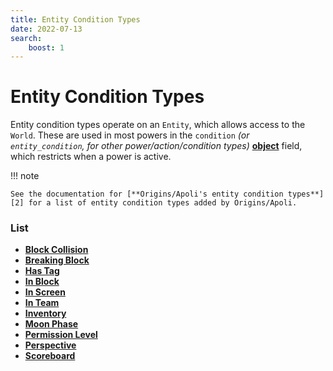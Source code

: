 ```yaml
---
title: Entity Condition Types
date: 2022-07-13
search:
    boost: 1
---
```


#   Entity Condition Types

Entity condition types operate on an `Entity`, which allows access to the `World`. These are used in most powers in the `condition` *(or `entity_condition`, for other power/action/condition types)* [**object**][1] field, which restricts when a power is active.

!!! note
    
    See the documentation for [**Origins/Apoli's entity condition types**][2] for a list of entity condition types added by Origins/Apoli.


### List

* [**Block Collision**](entity_condition_types/block_collision.md)
* [**Breaking Block**](entity_condition_types/breaking_block.md)
* [**Has Tag**](entity_condition_types/has_tag.md)
* [**In Block**](entity_condition_types/in_block.md)
* [**In Screen**](entity_condition_types/in_screen.md)
* [**In Team**](entity_condition_types/in_team.md)
* [**Inventory**](entity_condition_types/inventory.md)
* [**Moon Phase**](data_types/moon_phase.md)
* [**Permission Level**](entity_condition_types/permission_level.md)
* [**Perspective**](entity_condition_types/perspective.md)
* [**Scoreboard**](entity_condition_types/scoreboard.md)



[1]: https://origins.readthedocs.io/en/latest/types/data_types/object
[2]: https://origins.readthedocs.io/en/latest/types/entity_condition_types
